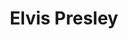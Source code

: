 ---
title: "Elvis Presley"
hashtag: "elvis-presley"
born-on: 1935-01-08
died-on: 1977-08-16
layout: hashtag
tags:
  - King of Rock and Roll
  - American
  - Singer
  - Musician
  - Actor
  - Human Being
  - dead at the moment
---